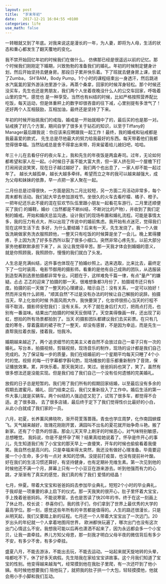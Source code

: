 ```yaml
---
layout: post
title:  "岁末年初"
date:   2017-12-21 16:04:55 +0100
categories: life
use_math: false
---
```


一转眼就又到了年底。对我来说这是漫长的一年，为人妻，即将为人母，生活的状态和重心都发生了翻天覆地的变化。

我不禁开始回忆年初的时候我们在做什么， 仿佛那已经是很遥远以前的记忆。那个时候我们刚刚定下婚期，兴致勃勃的准备我们的婚礼。年初的时候制定健身计划，然后开始坚持去健身房。那段日子累并快乐着。下了班就去健身房上课，尝试了Zumba，
SH'BAM，Body Pump。1个小时的课程结束出一身透汗，然后跳进水汽氤氲的室外游泳池里游个泳，再蒸个桑拿，回家的时候浑身轻松。那个时候还没买车，先生也还是男朋友，我们两个人坐着夜晚没什么人的公交车回家，呼吸着山里的空气，感觉也
是一种享受。当然也有纠结的时候，比如严格按照营养配比吃饭，每天运动，但是体重秤上的数字却很吝啬的往下减，心里别提有多泄气了！还好两个人互相鼓励，互相加油，最终还是坚持了下来。

年初的时候开始挑我们的戒指，婚戒是一开始就相中了的，最后买的也是那一对。钻戒换了好几个方案，期间自学了很多关于钻石的知识，以至于Tiffany的Manager最后跟我说：你应该来应聘跟我一起工作！最终，我的婚戒和钻戒都是我最喜爱的款式，
先生总是尽他最大的努力给我最好的东西。每天带着他们我都觉得很幸福。当然钻戒总是舍不得拿出来带，将来留着给儿媳妇吧，哈哈。

年三十儿在去看仔仔的夜火车上，我和先生的年夜饭是两盒寿司。过年，无论如何都希望和家人在一起。小时候日子虽不能大富大贵，但一家人挤在同一个屋檐下打打闹闹说说笑笑，现在日子越过越好了，我们两个也出息了，一家人却不能一起过年了。
越长大越孤单，越长大越多牵绊。希望而立之年的我可以越来越强大，成为父母和妹妹的依靠，早一点把一家人聚在一起。

二月份总是过得很快，一方面是因为二月比较短，另一方面二月活动非常多，每个周末都有活动。我们起大早去参加游戏节。坐很久的火车去看柠檬、橘子、橙子。一把年纪还乐此不疲的混在狂欢节队伍里跟小朋友一起看花车游行。二月里还顺便买了我们
的婚鞋，婚纱（当然都是不断纠结，不断对比的产物），并收到了我们定制的婚戒。开始和婚庆总监沟通，设计我们的现场布置和婚礼流程。可能是事情太多，我的压力有点大，所以出现了传说中的婚前焦虑。我开始有点迷茫，觉得我们现在这样生活下去
多好，为什么要结婚？后来有一天，先生发烧了。我一个人做饭洗碗做家务洗衣服照顾他，一整天只有吃饭的时候算是坐了一会儿。晚上累得腰疼，手上因为洗了好多东西所以裂了很多小细口。突然非常心疼先生。以前大部分家务他都默默承担下来了，从
没让我觉得辛苦。那一天我才体会到婚姻的意义，就是你照顾我，我照顾你，慢慢的我们就白了头发。

人生总是充满纠结，这件事也体现在了拍婚纱照上。选来选取，比来比去，最终定下了一位时装周、电影节御用的摄影师。看重的是他有自己成熟的团队，从选服装到造型再到选景拍摄都非常专业。问题在于，这样难免千篇一律，有点"量产"的嫌疑。忐忐
忑忑的迎来了拍摄的那一天。很难想象都3月份了，拍摄城市还只有5度。拍摄的前一天做了一整天的心理建设，暗示自己：没有关系，一定可以拍好！然而并没有什么卵用，"顺其自然"不过是没有办法的时候让自己解脱的说辞。拍摄当天，早上化妆的时候
外面风雨大作，我快要哭了，化妆师很担心当天的行程不得不取消，摄影师安慰我们：没有关系，大不了就在身后打大灯，把雨点打亮，也别有一番滋味。结果出门拍摄的时候天反倒晴了。天空美得像画一样，还出现了彩虹，想拍的所有场景都拍到了。当天
的摄影团队都建议我们去买彩票。在只有几度的寒冬，穿着露肩的裙子吹了一整天，却没有感冒，不是因为幸运，而是先生一直帮我拉着衣服，搂着我，怕我冷。

婚期越来越近了。两个追求细节的完美主义者自然不会放过自己一辈子只有一次的婚礼。写台本，拍摄视频，剪辑视频，现场音乐的制作，现场的设计都是我们自己完成的。为了保证每一步的质量，我们在结婚前的一个星期平均每天只睡了4个小时的觉。视频
的每一行字幕都字斟句酌，现场播放的音乐都重新制作了音效，保证播放效果。累，并快乐着。那天我哭过，笑过。爸爸妈妈也哭了，笑了。虽然有很多想法还是没能实现。但是我们给了我们自己一个没有任何遗憾的完美婚礼。

放假的日子总是短暂的。我们用了我们所有的假期回家结婚，以至最后没有多余的假期去渡蜜月。婚礼、回门结束之后，我们又重新投入了工作中。婚后生活的第一件大事儿就是买辆车。两个纠结的人强迫症又犯了，试驾了很多车，都觉得不合适。走了很多路，
去了很多店铺，最后终于定下了我们觉得性价比最好的小白，从此小白就成了我们家的一员。

六月，初夏，长养薰风拂晓吹，渐开荷芰落蔷薇。青虫也学庄周梦，化作南园蛱蝶飞。天气越来越好，玫瑰花刚刚开罢，满园叫不出名的夏花就开始争奇斗艳。搬了新家。还有了个意外的惊喜。那会儿天天早上刷牙的时候恶心，对气味特别敏感，总想睡觉。
我妈说，你是不是怀孕了啊？结果真给她说着了。怀孕是件开心的事儿，先生知道我们有了小宝宝的那天早上一直傻笑，开车的时候也偷偷看着我傻笑。我自然也是高兴的。只是幸福来得太突然，我还没有做好心理准备。毕竟要迎接一个小生命，多少有一点对
未知的恐惧。没提前打疫苗，也没有提前补叶酸。好在我们的生活习惯还算好，有坚持健身，也有定期补充维生素。第一次见到他的时候他还不满一个月，屏幕上只有一个小豆豆在游来游去。听到他强而有力的心跳，才渐渐有了真实的感觉，我们真的有了我们
爱情的结晶！

七月，仲夏。带着大宝宝和爸爸妈妈去参加毕业典礼，短短2个小时的毕业典礼，于我却是一项重要的承上启下的仪式。那一天我笑的很开心，肚子里怀着大宝宝，手上挽着爸爸妈妈。不能说寒窗，去也是苦读了快20年的书，终于在这一刻画上了休止符。校长说：
恭喜你们，我的孩子们，你们拿到了世界上最优秀的大学的最高学位。那一刻，感觉这些年所有的辛苦都是值得的。人生的路还很漫长，只是从明天起，我们又要踏上新的征程。七月还一个人带着大宝宝出了一次远门。20岁出头的年纪就一个人拿着地图闯世界，
欧洲都快玩遍了，哪次出门也没有这次出门心情这么不安。我想我可能以后再也潇洒不起来了，因为永远都会多一个小宝贝，让我一直牵挂。养儿方知父母恩，那一刻我才明白父母半夜的微信背后有多少不安，有多少不舍，有多少牵挂。

盛夏八月，不能去游泳，不能出去玩，不能去运动。一站起来就天旋地转的头晕，啥都吃不下，休了好多天病假。先生陪我在家给宝宝讲故事。这个月我们知道了宝宝的性别。他变得越来越淘气，经常摸到他在我肚子里爬，有一次还吓到了他小姨。有时候他想要我们
陪他玩了，就把我的肚子拱一个大包，轻轻摸摸他，他就会用小手小脚和我们互动。